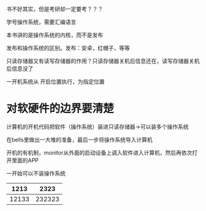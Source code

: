 书不好其实，但是考研却一定要考？？？

学号操作系统，需要汇编语言

本书讲的是操作系统的内核，而不是发布

发布和操作系统的区别。发布：安卓，红帽子，等等

只读存储器又有读写存储器的作用？只读存储器关机后信息还在，读写存储器关机后信息没了

一开机系统从 开启位置执行，为指定位置

# 对软硬件的边界要清楚

计算机的开机代码把软件（操作系统）装进只读存储器->可以装多个操作系统

在bells里做出一大堆的准备，最后一步将操作系统导入计算机

开机的有机制，monitor从外面的启动设备上调入软件进入计算机，然后再依次打开里面的APP

一开始可以不装操作系统


1213 | 2323
-----|------
12133|232323
